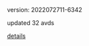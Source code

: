 version: 2022072711-6342

updated 32 avds

[details](https://github.com/0x74f917491bfa7ebfa379/ali_avd_db/blob/master/change_log/2022/07/27/11/6342.txt)